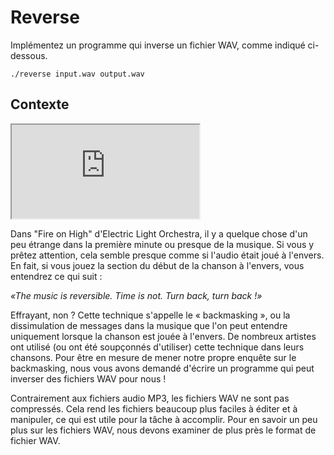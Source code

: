 Reverse
=======

Implémentez un programme qui inverse un fichier WAV, comme indiqué ci-dessous.

    ./reverse input.wav output.wav
    

Contexte
----------

<div class="ratio ratio-16x9" data-video=""><iframe allow="accelerometer; autoplay; encrypted-media; gyroscope; picture-in-picture" allowfullscreen="" class="border" data-video="" src="https://www.youtube.com/embed/J9iyqMwYtG4?modestbranding=0&amp;rel=0&amp;showinfo=0"></iframe></div>


Dans "Fire on High" d'Electric Light Orchestra, il y a quelque chose d'un peu étrange dans la première minute ou presque de la musique. Si vous y prêtez attention, cela semble presque comme si l'audio était joué à l'envers. En fait, si vous jouez la section du début de la chanson à l'envers, vous entendrez ce qui suit :

_«The music is reversible. Time is not. Turn back, turn back !»_

Effrayant, non ? Cette technique s'appelle le « backmasking », ou la dissimulation de messages dans la musique que l'on peut entendre uniquement lorsque la chanson est jouée à l'envers. De nombreux artistes ont utilisé (ou ont été soupçonnés d'utiliser) cette technique dans leurs chansons. Pour être en mesure de mener notre propre enquête sur le backmasking, nous vous avons demandé d'écrire un programme qui peut inverser des fichiers WAV pour nous !

Contrairement aux fichiers audio MP3, les fichiers WAV ne sont pas compressés. Cela rend les fichiers beaucoup plus faciles à éditer et à manipuler, ce qui est utile pour la tâche à accomplir. Pour en savoir un peu plus sur les fichiers WAV, nous devons examiner de plus près le format de fichier WAV.
